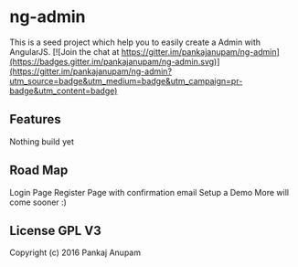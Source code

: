 ng-admin
========
This is a seed project which help you to easily create a Admin with AngularJS.
[![Join the chat at https://gitter.im/pankajanupam/ng-admin](https://badges.gitter.im/pankajanupam/ng-admin.svg)](https://gitter.im/pankajanupam/ng-admin?utm_source=badge&utm_medium=badge&utm_campaign=pr-badge&utm_content=badge)


## Features
Nothing build yet

## Road Map 

Login Page
Register Page with confirmation email
Setup a Demo
More will come sooner :)

## License GPL V3

Copyright (c) 2016 Pankaj Anupam